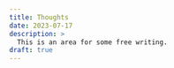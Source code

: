 ```yaml
---
title: Thoughts
date: 2023-07-17
description: >
  This is an area for some free writing.
draft: true
---
```

